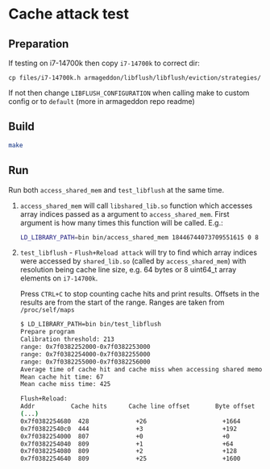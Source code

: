 # Cache attack test

## Preparation

If testing on i7-14700k then copy `i7-14700k` to correct dir:

```
cp files/i7-14700k.h armageddon/libflush/libflush/eviction/strategies/
```

If not then change `LIBFLUSH_CONFIGURATION` when calling make to custom config
or to `default` (more in armageddon repo readme)

## Build

```sh
make
```

## Run

Run both `access_shared_mem` and `test_libflush` at the same time.

1. `access_shared_mem` will call `libshared_lib.so` function which accesses
array indices passed as a argument to `access_shared_mem`. First argument
is how many times this function will be called. E.g.:

    ```sh
    LD_LIBRARY_PATH=bin bin/access_shared_mem 18446744073709551615 0 8 16 200
    ```

2. `test_libflush` - `Flush+Reload attack` will try to find which array indices
   were accessed by `shared_lib.so` (called by `access_shared_mem`) with
   resolution being cache line size, e.g. 64 bytes or 8 uint64_t array elements
   on `i7-14700k`.

   Press `CTRL+C` to stop counting cache hits and print results. Offsets in the
   results are from the start of the range. Ranges are taken from
   `/proc/self/maps`

    ```sh
    $ LD_LIBRARY_PATH=bin bin/test_libflush
    Prepare program
    Calibration threshold: 213
    range: 0x7f0382252000-0x7f0382253000
    range: 0x7f0382254000-0x7f0382255000
    range: 0x7f0382255000-0x7f0382256000
    Average time of cache hit and cache miss when accessing shared memory
    Mean cache hit time: 67
    Mean cache miss time: 425

    Flush+Reload:
    Addr          Cache hits      Cache line offset       Byte offset     uint64_t offset
    (...)
    0x7f0382254680  428             +26                     +1664           +208
    0x7f03822540c0  444             +3                      +192            +24
    0x7f0382254000  807             +0                      +0              +0
    0x7f0382254040  809             +1                      +64             +8
    0x7f0382254080  809             +2                      +128            +16
    0x7f0382254640  809             +25                     +1600           +200
    ```
